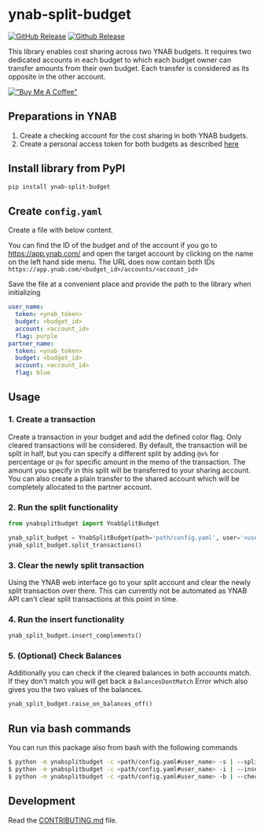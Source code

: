 # ynab-split-budget

[![GitHub Release](https://img.shields.io/github/release/dnbasta/ynab-split-budget?style=flat)]() 
[![Github Release](https://img.shields.io/maintenance/yes/2100)]()

This library enables cost sharing across two YNAB budgets. It requires two dedicated accounts in each budget to which
each budget owner can transfer amounts from their own budget. Each transfer is considered as its opposite in the other 
account.

[!["Buy Me A Coffee"](https://www.buymeacoffee.com/assets/img/custom_images/orange_img.png)](https://www.buymeacoffee.com/dnbasta)

## Preparations in YNAB
1. Create a checking account for the cost sharing in both YNAB budgets.
2. Create a personal access token for both budgets as described [here](https://api.ynab.com/)

## Install library from PyPI

```bash
pip install ynab-split-budget
```

## Create `config.yaml`
Create a file with below content. 

You can find the ID of the budget and of the account if you go to https://app.ynab.com/ and open the target account by
clicking on the name on the left hand side menu. The URL does now contain both IDs 
`https://app.ynab.com/<budget_id>/accounts/<account_id>`

Save the file at a convenient place and provide the path to the library when initializing
```yaml
user_name:
  token: <ynab_token>
  budget: <budget_id>
  account: <account_id>
  flag: purple
partner_name:
  token: <ynab_token>
  budget: <budget_id>
  account: <account_id>
  flag: blue
```

## Usage
### 1. Create a transaction
Create a transaction in your budget and add the defined color flag. Only cleared transactions will be considered. 
By default, the transaction will be split in half, but you can specify a different split by adding
`@x%` for percentage or `@x` for specific amount in the memo of the transaction. The amount you specify
in this split will be transferred to your sharing account. You can also create a plain transfer to the shared account 
which will be completely allocated to the partner account.
### 2. Run the split functionality
```py
from ynabsplitbudget import YnabSplitBudget

ynab_split_budget = YnabSplitBudget(path='path/config.yaml', user='<user_name>')
ynab_split_budget.split_transactions()
```
### 3. Clear the newly split transaction
Using the YNAB web interface go to your split account and clear the newly split transaction over there. 
This can currently not be automated as YNAB API can't clear split transactions at this point in time.
### 4. Run the insert functionality
```py
ynab_split_budget.insert_complements()
```
### 5. (Optional) Check Balances
Additionally you can check if the cleared balances in both accounts match. If they don't match you will get back a
`BalancesDontMatch` Error which also gives you the two values of the balances.
```py
ynab_split_budget.raise_on_balances_off()
```
## Run via bash commands
You can run this package also from bash with the following commands
```bash
$ python -m ynabsplitbudget -c <path/config.yaml#user_name> -s | --split-transactions
$ python -m ynabsplitbudget -c <path/config.yaml#user_name> -i | --insert-complements
$ python -m ynabsplitbudget -c <path/config.yaml#user_name> -b | --check-balances
```
## Development

Read the [CONTRIBUTING.md](CONTRIBUTING.md) file.
